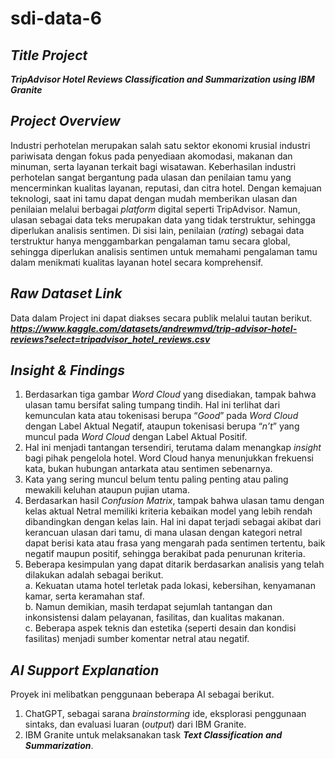 # sdi-data-6
## ***Title Project***
***TripAdvisor Hotel Reviews Classification and Summarization using IBM Granite***
## ***Project Overview***
Industri perhotelan merupakan salah satu sektor ekonomi krusial industri pariwisata dengan fokus pada penyediaan akomodasi, makanan dan minuman, serta layanan terkait bagi wisatawan. Keberhasilan industri perhotelan sangat bergantung pada ulasan dan penilaian tamu yang mencerminkan kualitas layanan, reputasi, dan citra hotel. Dengan kemajuan teknologi, saat ini tamu dapat dengan mudah memberikan ulasan dan penilaian melalui berbagai *platform* digital seperti TripAdvisor. Namun, ulasan sebagai data teks merupakan data yang tidak terstruktur, sehingga diperlukan analisis sentimen. Di sisi lain, penilaian (*rating*) sebagai data terstruktur hanya menggambarkan pengalaman tamu secara global, sehingga diperlukan analisis sentimen untuk memahami pengalaman tamu dalam menikmati kualitas layanan hotel secara komprehensif.
## ***Raw Dataset Link***
Data dalam Project ini dapat diakses secara publik melalui tautan berikut.
***https://www.kaggle.com/datasets/andrewmvd/trip-advisor-hotel-reviews?select=tripadvisor_hotel_reviews.csv***
## ***Insight & Findings***
1. Berdasarkan tiga gambar *Word Cloud* yang disediakan, tampak bahwa ulasan tamu bersifat saling tumpang tindih. Hal ini terlihat dari kemunculan kata atau tokenisasi berupa “*Good*” pada *Word Cloud* dengan Label Aktual Negatif, ataupun tokenisasi berupa “*n’t*” yang muncul pada *Word Cloud* dengan Label Aktual Positif. 
2. Hal ini menjadi tantangan tersendiri, terutama dalam menangkap *insight* bagi pihak pengelola hotel. Word Cloud hanya menunjukkan frekuensi kata, bukan hubungan antarkata atau sentimen sebenarnya. 
3. Kata yang sering muncul belum tentu paling penting atau paling mewakili keluhan ataupun pujian utama.
4. Berdasarkan hasil *Confusion Matrix*, tampak bahwa ulasan tamu dengan kelas aktual Netral memiliki kriteria kebaikan model yang lebih rendah dibandingkan dengan kelas lain. Hal ini dapat terjadi sebagai akibat dari kerancuan ulasan dari tamu, di mana ulasan dengan kategori netral dapat berisi kata atau frasa yang mengarah pada sentimen tertentu, baik negatif maupun positif, sehingga berakibat pada penurunan kriteria.
5. Beberapa kesimpulan yang dapat ditarik berdasarkan analisis yang telah dilakukan adalah sebagai berikut.<br>
   a. Kekuatan utama hotel terletak pada lokasi, kebersihan, kenyamanan kamar, serta keramahan staf.<br>
   b. Namun demikian, masih terdapat sejumlah tantangan dan inkonsistensi dalam pelayanan, fasilitas, dan kualitas makanan.<br>
   c. Beberapa aspek teknis dan estetika (seperti desain dan kondisi fasilitas) menjadi sumber komentar netral atau negatif.<br>
## ***AI Support Explanation***
Proyek ini melibatkan penggunaan beberapa AI sebagai berikut. 
1. ChatGPT, sebagai sarana *brainstorming* ide, eksplorasi penggunaan sintaks, dan evaluasi luaran (*output*) dari IBM Granite.
2. IBM Granite untuk melaksanakan task ***Text Classification and Summarization***.
